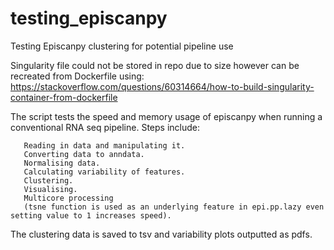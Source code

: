 # testing_episcanpy
Testing Episcanpy clustering for potential pipeline use

Singularity file could not be stored in repo due to size however can be recreated from Dockerfile using:
https://stackoverflow.com/questions/60314664/how-to-build-singularity-container-from-dockerfile

The script tests the speed and memory usage of episcanpy when running a conventional RNA seq pipeline.
Steps include:
       
       Reading in data and manipulating it.
       Converting data to anndata.
       Normalising data.
       Calculating variability of features.
       Clustering.
       Visualising.
       Multicore processing 
       (tsne function is used as an underlying feature in epi.pp.lazy even setting value to 1 increases speed).
 
 
The clustering data is saved to tsv and variability plots outputted as pdfs.
